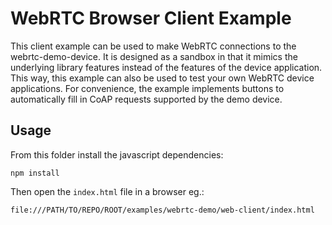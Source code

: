 # WebRTC Browser Client Example

This client example can be used to make WebRTC connections to the webrtc-demo-device. It is designed as a sandbox in that it mimics the underlying library features instead of the features of the device application. This way, this example can also be used to test your own WebRTC device applications. For convenience, the example implements buttons to automatically fill in CoAP requests supported by the demo device.

## Usage

From this folder install the javascript dependencies:

```
npm install
```

Then open the `index.html` file in a browser eg.:

```
file:///PATH/TO/REPO/ROOT/examples/webrtc-demo/web-client/index.html
```
